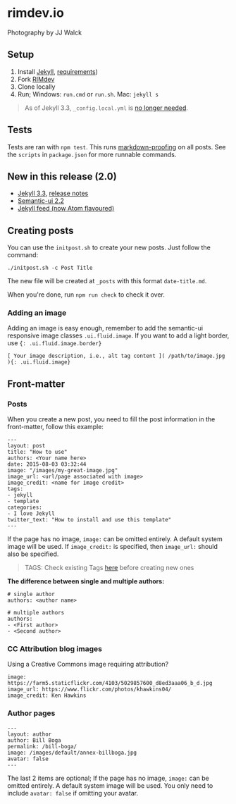 # rimdev.io

Photography by JJ Walck

## Setup

1. Install [Jekyll](http://jekyllrb.com), [requirements](https://jekyllrb.com/docs/installation/))
2. Fork [RIMdev](https://github.com/ritterim/ritterim.github.io)
3. Clone locally
4. Run; Windows: `run.cmd` or `run.sh`. Mac: `jekyll s`

> As of Jekyll 3.3, `_config.local.yml` is [no longer needed](https://github.com/blog/2277-what-s-new-in-github-pages-with-jekyll-3-3).

## Tests

Tests are ran with `npm test`. This runs [markdown-proofing](https://www.npmjs.com/package/markdown-proofing) on all posts. See the `scripts` in `package.json` for more runnable commands.

## New in this release (2.0)

- [Jekyll 3.3](https://github.com/blog/2277-what-s-new-in-github-pages-with-jekyll-3-3), [release notes](https://jekyllrb.com/news/2016/10/06/jekyll-3-3-is-here/)
- [Semantic-ui 2.2](http://semantic-ui.com/)
- [Jekyll feed (now Atom flavoured)](https://github.com/jekyll/jekyll-feed)

## Creating posts

You can use the `initpost.sh` to create your new posts. Just follow the command:

```
./initpost.sh -c Post Title
```

The new file will be created at `_posts` with this format `date-title.md`.

When you're done, run `npm run check` to check it over.

### Adding an image

Adding an image is easy enough, remember to add the semantic-ui responsive image classes `.ui.fluid.image`. If you want to add a light border, use `{: .ui.fluid.image.border}`

```
[ Your image description, i.e., alt tag content ]( /path/to/image.jpg ){: .ui.fluid.image}
```

## Front-matter

### Posts

When you create a new post, you need to fill the post information in the front-matter, follow this example:

```
---
layout: post
title: "How to use"
authors: <Your name here>
date: 2015-08-03 03:32:44
image: "/images/my-great-image.jpg"
image_url: <url/page associated with image>
image_credit: <name for image credit>
tags:
- jekyll
- template
categories:
- I love Jekyll
twitter_text: "How to install and use this template"
---
```
If the page has no image, `image:` can be omitted entirely. A default system image will be used. If `image_credit:` is specified, then `image_url:` should also be specified.

> TAGS: Check existing Tags [here](http://rimdev.io/tags/) before creating new ones

**The difference between single and multiple authors:**

```
# single author
authors: <author name>

# multiple authors
authors:
- <First author>
- <Second author>
```
### CC Attribution blog images

Using a Creative Commons image requiring attribution?

```
image: https://farm5.staticflickr.com/4103/5029857600_d8ed3aaa06_b_d.jpg
image_url: https://www.flickr.com/photos/khawkins04/
image_credit: Ken Hawkins
```

### Author pages

```
---
layout: author
author: Bill Boga
permalink: /bill-boga/
image: /images/default/annex-billboga.jpg
avatar: false
---
```
The last 2 items are optional; If the page has no image, `image:` can be omitted entirely. A default system image will be used. You only need to include `avatar: false` if omitting your avatar.

